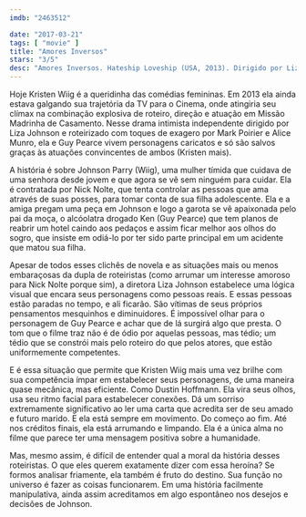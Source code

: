 ```yaml
---
imdb: "2463512"

date: "2017-03-21"
tags: [ "movie" ]
title: "Amores Inversos"
stars: "3/5"
desc: "Amores Inversos. Hateship Loveship (USA, 2013). Dirigido por Liza Johnson. Escrito por Mark Poirier, Alice Munro. Com Kristen Wiig (Johanna Parry), Guy Pearce (Ken), Hailee Steinfeld (Sabitha), Jennifer Jason Leigh (Chloe), Sami Gayle (Edith), Christine Lahti (Eileen), Nick Nolte (Mr. McCauley), Lauren Swinney (Mrs. Willets), Jeff Pope (Oxygen Delivery Man)."
---
```

Hoje Kristen Wiig é a queridinha das comédias femininas. Em 2013 ela ainda estava galgando sua trajetória da TV para o Cinema, onde atingiria seu clímax na combinação explosiva de roteiro, direção e atuação em Missão Madrinha de Casamento. Nesse drama intimista independente dirigido por Liza Johnson e roteirizado com toques de exagero por Mark Poirier e Alice Munro, ela e Guy Pearce vivem personagens caricatos e só são salvos graças às atuações convincentes de ambos (Kristen mais).

A história é sobre Johnson Parry (Wiig), uma mulher tímida que cuidava de uma senhora desde jovem e que agora se vê sem ninguém para cuidar. Ela é contratada por Nick Nolte, que tenta controlar as pessoas que ama através de suas posses, para tomar conta de sua filha adolescente. Ela e a amiga pregam uma peça em Johnson e logo a garota se vê apaixonada pelo pai da moça, o alcóolatra drogado Ken (Guy Pearce) que tem planos de reabrir um hotel caindo aos pedaços e assim ficar melhor aos olhos do sogro, que insiste em odiá-lo por ter sido parte principal em um acidente que matou sua filha.

Apesar de todos esses clichês de novela e as situações mais ou menos embaraçosas da dupla de roteiristas (como arrumar um interesse amoroso para Nick Nolte porque sim), a diretora Liza Johnson estabelece uma lógica visual que encara seus personagens como pessoas reais. E essas pessoas estão paradas no tempo, e ali ficarão. São vítimas de seus próprios pensamentos mesquinhos e diminuidores. É impossível olhar para o personagem de Guy Pearce e achar que de lá surgirá algo que presta. O tom que o filme traz não é de ódio por aquelas pessoas, mas tédio; um tédio que se constrói mais pelo roteiro do que pelos atores, que estão uniformemente competentes.

E é essa situação que permite que Kristen Wiig mais uma vez brilhe com sua competência ímpar em estabelecer seus personagens, de uma maneira quase mecânica, mas eficiente. Como Dustin Hoffmann. Ela vira seus olhos, usa seu ritmo facial para estabelecer conexões. Dá um sorriso extremamente significativo ao ler uma carta que acredita ser de seu amado e futuro marido. E ela está sempre em movimento. Do começo ao fim. Até nos créditos finais, ela está arrumando e limpando. Ela é a única alma no filme que parece ter uma mensagem positiva sobre a humanidade.

Mas, mesmo assim, é difícil de entender qual a moral da história desses roteiristas. O que eles querem exatamente dizer com essa heroína? Se formos analisar friamente, ela também é fruto do destino. Sua função no universo é fazer as coisas funcionarem. Em uma história facilmente manipulativa, ainda assim acreditamos em algo espontâneo nos desejos e decisões de Johnson.
